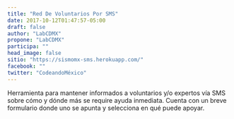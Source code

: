 ```yaml
---
title: "Red De Voluntarios Por SMS"
date: 2017-10-12T01:47:57-05:00
draft: false
author: "LabCDMX"
propone: "LabCDMX"
participa: ""
head_image: false
sitio: "https://sismomx-sms.herokuapp.com/"
facebook: ""
twitter: "CodeandoMéxico"
---
```

Herramienta para mantener informados a voluntarios y/o expertos vía SMS sobre cómo y dónde más se require ayuda inmediata. Cuenta con un breve formulario donde uno se apunta y selecciona en qué puede apoyar.
